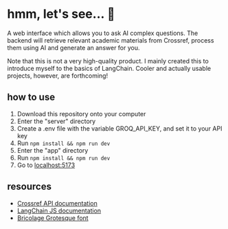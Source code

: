 # hmm, let's see... 🤔

A web interface which allows you to ask AI complex questions. The backend will retrieve relevant academic materials from Crossref, process them using AI and generate an answer for you.

Note that this is not a very high-quality product. I mainly created this to introduce myself to the basics of LangChain. Cooler and actually usable projects, however, are forthcoming!

## how to use
1. Download this repository onto your computer
2. Enter the "server" directory
3. Create a .env file with the variable GROQ_API_KEY, and set it to your API key
4. Run `npm install && npm run dev`
5. Enter the "app" directory
6. Run `npm install && npm run dev`
7. Go to [localhost:5173](http://localhost:5137)

## resources

- [Crossref API documentation](https://api.crossref.org/swagger-ui/index.html#/)
- [LangChain JS documentation](https://js.langchain.com/docs/introduction/)
- [Bricolage Grotesque font](https://fonts.google.com/specimen/Bricolage+Grotesque)